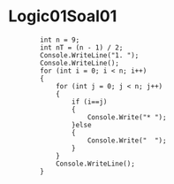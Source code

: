 # Logic01Soal01
            int n = 9;
            int nT = (n - 1) / 2;
            Console.WriteLine("1. ");
            Console.WriteLine();
            for (int i = 0; i < n; i++)
            {
                for (int j = 0; j < n; j++)
                {
                    if (i==j)
                    {
                        Console.Write("* ");
                    }else
                    {
                        Console.Write("  ");
                    }
                }
                Console.WriteLine();
            }
